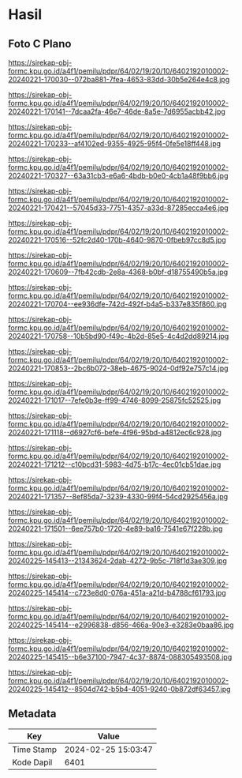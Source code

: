 # Hasil

## Foto C Plano

https://sirekap-obj-formc.kpu.go.id/a4f1/pemilu/pdpr/64/02/19/20/10/6402192010002-20240221-170030--072ba881-7fea-4653-83dd-30b5e264e4c8.jpg

https://sirekap-obj-formc.kpu.go.id/a4f1/pemilu/pdpr/64/02/19/20/10/6402192010002-20240221-170141--7dcaa2fa-46e7-46de-8a5e-7d6955acbb42.jpg

https://sirekap-obj-formc.kpu.go.id/a4f1/pemilu/pdpr/64/02/19/20/10/6402192010002-20240221-170233--af4102ed-9355-4925-95f4-0fe5e18ff448.jpg

https://sirekap-obj-formc.kpu.go.id/a4f1/pemilu/pdpr/64/02/19/20/10/6402192010002-20240221-170327--63a31cb3-e6a6-4bdb-b0e0-4cb1a48f9bb6.jpg

https://sirekap-obj-formc.kpu.go.id/a4f1/pemilu/pdpr/64/02/19/20/10/6402192010002-20240221-170421--57045d33-7751-4357-a33d-87285ecca4e6.jpg

https://sirekap-obj-formc.kpu.go.id/a4f1/pemilu/pdpr/64/02/19/20/10/6402192010002-20240221-170516--52fc2d40-170b-4640-9870-0fbeb97cc8d5.jpg

https://sirekap-obj-formc.kpu.go.id/a4f1/pemilu/pdpr/64/02/19/20/10/6402192010002-20240221-170609--7fb42cdb-2e8a-4368-b0bf-d18755490b5a.jpg

https://sirekap-obj-formc.kpu.go.id/a4f1/pemilu/pdpr/64/02/19/20/10/6402192010002-20240221-170704--ee936dfe-742d-492f-b4a5-b337e835f860.jpg

https://sirekap-obj-formc.kpu.go.id/a4f1/pemilu/pdpr/64/02/19/20/10/6402192010002-20240221-170758--10b5bd90-f49c-4b2d-85e5-4c4d2dd89214.jpg

https://sirekap-obj-formc.kpu.go.id/a4f1/pemilu/pdpr/64/02/19/20/10/6402192010002-20240221-170853--2bc6b072-38eb-4675-9024-0df92e757c14.jpg

https://sirekap-obj-formc.kpu.go.id/a4f1/pemilu/pdpr/64/02/19/20/10/6402192010002-20240221-171017--7efe0b3e-ff99-4746-8099-25875fc52525.jpg

https://sirekap-obj-formc.kpu.go.id/a4f1/pemilu/pdpr/64/02/19/20/10/6402192010002-20240221-171118--d6927cf6-befe-4f96-95bd-a4812ec6c928.jpg

https://sirekap-obj-formc.kpu.go.id/a4f1/pemilu/pdpr/64/02/19/20/10/6402192010002-20240221-171212--c10bcd31-5983-4d75-b17c-4ec01cb51dae.jpg

https://sirekap-obj-formc.kpu.go.id/a4f1/pemilu/pdpr/64/02/19/20/10/6402192010002-20240221-171357--8ef85da7-3239-4330-99f4-54cd2925456a.jpg

https://sirekap-obj-formc.kpu.go.id/a4f1/pemilu/pdpr/64/02/19/20/10/6402192010002-20240221-171501--6ee757b0-1720-4e89-ba16-7541e67f228b.jpg

https://sirekap-obj-formc.kpu.go.id/a4f1/pemilu/pdpr/64/02/19/20/10/6402192010002-20240225-145413--21343624-2dab-4272-9b5c-718f1d3ae309.jpg

https://sirekap-obj-formc.kpu.go.id/a4f1/pemilu/pdpr/64/02/19/20/10/6402192010002-20240225-145414--c723e8d0-076a-451a-a21d-b4788cf61793.jpg

https://sirekap-obj-formc.kpu.go.id/a4f1/pemilu/pdpr/64/02/19/20/10/6402192010002-20240225-145414--e2996838-d856-466a-90e3-e3283e0baa86.jpg

https://sirekap-obj-formc.kpu.go.id/a4f1/pemilu/pdpr/64/02/19/20/10/6402192010002-20240225-145415--b6e37100-7947-4c37-8874-088305493508.jpg

https://sirekap-obj-formc.kpu.go.id/a4f1/pemilu/pdpr/64/02/19/20/10/6402192010002-20240225-145412--8504d742-b5b4-4051-9240-0b872df63457.jpg


## Metadata

| Key        | Value               |
| ---------- | ------------------- |
| Time Stamp | 2024-02-25 15:03:47 |
| Kode Dapil | 6401                |



